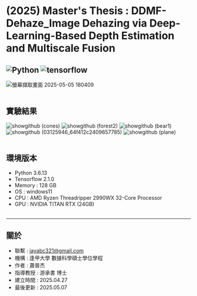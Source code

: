 # (2025) Master's Thesis : DDMF-Dehaze_Image Dehazing via Deep-Learning-Based Depth Estimation and Multiscale Fusion
![Python](https://img.shields.io/badge/python-3.6.13-blue)
![tensorflow](https://img.shields.io/badge/tensorflow-2.1.0-green)
---

![螢幕擷取畫面 2025-05-05 180409](https://github.com/user-attachments/assets/b9104473-e070-4840-b00d-8b562d6f9747)<br><br>



實驗結果 
---
![showgithub (cones)](https://github.com/user-attachments/assets/9d8565ae-87e5-47fd-b992-1a7b210584ab)
![showgithub (forest2)](https://github.com/user-attachments/assets/bb15d563-c816-42d3-8a93-20da62f5dbdd)
![showgithub (bear1)](https://github.com/user-attachments/assets/aeac6bb7-661f-4f86-b337-5457aba21859)
![showgithub (03125946_64f412c2409657785)](https://github.com/user-attachments/assets/88ba271b-08d4-4323-b216-e93f207dba9b)
![showgithub (plane)](https://github.com/user-attachments/assets/050957ed-d36a-4127-b190-752e0724d152)<br><br>





環境版本
---
- Python 3.6.13 
- Tensorflow 2.1.0
- Memory : 128 GB
- OS : windows11
- CPU : AMD Ryzen Threadripper 2990WX 32-Core Processor
- GPU : NVIDIA TITAN RTX (24GB)<br><br>



---
關於
---

- 聯繫 : jayabc321@gmail.com
- 機構 : 逢甲大學 數據科學碩士學位學程
- 作者 : 蕭晉杰
- 指導教授 : 游承書 博士
- 建立時間 : 2025.04.27
- 最後更新 : 2025.05.07
